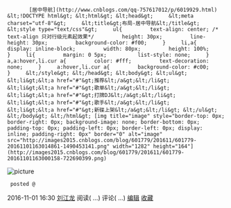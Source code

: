            [居中导航](http://www.cnblogs.com/qq-757617012/p/6019929.html)
    &lt;!DOCTYPE html&gt; &lt;html&gt; &lt;head&gt;     &lt;meta charset="utf-8"&gt;     &lt;title&gt;布局-居中导航&lt;/title&gt;     &lt;style type="text/css"&gt;     ul{         text-align: center; /* text-align 只对行级元素起效果*/         height: 30px;         line-height: 30px;         background-color: #f00;     }     li,a{         display: inline-block;         width: 80px;         height: 100%;     }     li{         margin: 0 5px;          list-style: none;     }     a,a:hover,li.cur a{         color: #fff;         text-decoration: none;     }     a:hover,li.cur a{         background-color: #c00;     }     &lt;/style&gt; &lt;/head&gt; &lt;body&gt; &lt;ul&gt;     &lt;li&gt;&lt;a href="#"&gt;推荐&lt;/a&gt;&lt;/li&gt;     &lt;li&gt;&lt;a href="#"&gt;歌单&lt;/a&gt;&lt;/li&gt;     &lt;li&gt;&lt;a href="#"&gt;打牌DJ&lt;/a&gt;&lt;/li&gt;     &lt;li&gt;&lt;a href="#"&gt;歌手&lt;/a&gt;&lt;/li&gt;     &lt;li&gt;&lt;a href="#"&gt;新碟上架&lt;/a&gt;&lt;/li&gt; &lt;/ul&gt; &lt;/body&gt; &lt;/html&gt; [img title="image" style="border-top: 0px; border-right: 0px; background-image: none; border-bottom: 0px; padding-top: 0px; padding-left: 0px; border-left: 0px; display: inline; padding-right: 0px" border="0" alt="image" src="http://images2015.cnblogs.com/blog/601779/201611/601779-20161101163014861-1490453141.png" width="1282" height="164"](http://images2015.cnblogs.com/blog/601779/201611/601779-20161101163000158-722690399.png)
![picture](http://images2015.cnblogs.com/blog/601779/201611/601779-20161101163014861-1490453141.png)
 
     posted @
2016-11-01 16:30 [刘江龙](http://www.cnblogs.com/qq-757617012/)
阅读(
...) 评论(
...)
[编辑](https://i.cnblogs.com/EditPosts.aspx?postid=6019929)
 [收藏](#)
            